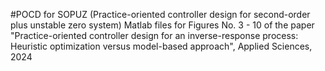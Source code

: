 #POCD for SOPUZ (Practice-oriented controller design for second-order plus unstable zero system)
Matlab files for Figures No. 3 - 10 of the paper "Practice-oriented controller design for an inverse-response process: Heuristic optimization versus model-based approach", Applied Sciences, 2024
